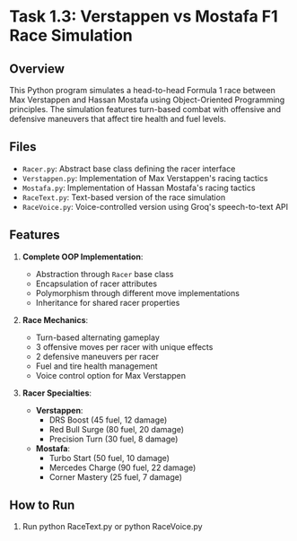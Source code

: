 # Task 1.3: Verstappen vs Mostafa F1 Race Simulation

## Overview
This Python program simulates a head-to-head Formula 1 race between Max Verstappen and Hassan Mostafa using Object-Oriented Programming principles. The simulation features turn-based combat with offensive and defensive maneuvers that affect tire health and fuel levels.

## Files
- `Racer.py`: Abstract base class defining the racer interface
- `Verstappen.py`: Implementation of Max Verstappen's racing tactics
- `Mostafa.py`: Implementation of Hassan Mostafa's racing tactics
- `RaceText.py`: Text-based version of the race simulation
- `RaceVoice.py`: Voice-controlled version using Groq's speech-to-text API

## Features
1. **Complete OOP Implementation**:
   - Abstraction through `Racer` base class
   - Encapsulation of racer attributes
   - Polymorphism through different move implementations
   - Inheritance for shared racer properties

2. **Race Mechanics**:
   - Turn-based alternating gameplay
   - 3 offensive moves per racer with unique effects
   - 2 defensive maneuvers per racer
   - Fuel and tire health management
   - Voice control option for Max Verstappen

3. **Racer Specialties**:
   - **Verstappen**:
     - DRS Boost (45 fuel, 12 damage)
     - Red Bull Surge (80 fuel, 20 damage)
     - Precision Turn (30 fuel, 8 damage)
   - **Mostafa**:
     - Turbo Start (50 fuel, 10 damage)
     - Mercedes Charge (90 fuel, 22 damage)
     - Corner Mastery (25 fuel, 7 damage)

## How to Run
1. Run python RaceText.py or python RaceVoice.py
